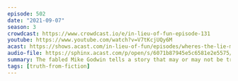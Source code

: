 ```yaml
---
episode: 502
date: "2021-09-07"
season: 3
crowdcast: https://www.crowdcast.io/e/in-lieu-of-fun-episode-131
youtube: https://www.youtube.com/watch?v=V7tKcjUQy6M
acast: https://shows.acast.com/in-lieu-of-fun/episodes/wheres-the-lie-mike-godwin
audio-file: https://sphinx.acast.com/p/open/s/6071b87945e5c6581e2e5575/e/61391ef9e21157001368bc3e/media.mp3
summary: The fabled Mike Godwin tells a story that may or may not be true
tags: [truth-from-fiction]
---
```

